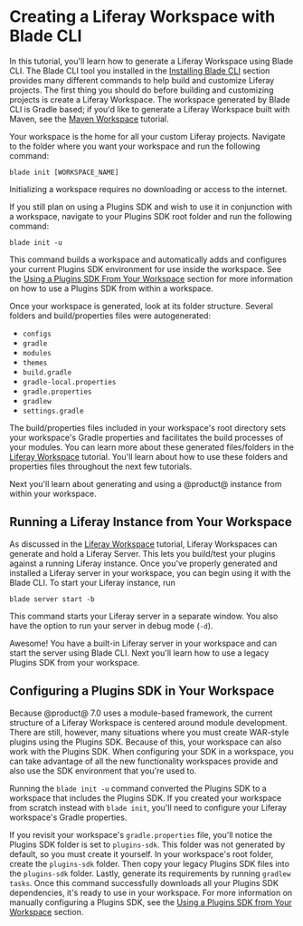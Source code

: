 # Creating a Liferay Workspace with Blade CLI [](id=creating-a-liferay-workspace-with-blade-cli)

In this tutorial, you'll learn how to generate a Liferay Workspace using Blade
CLI. The Blade CLI tool you installed in the
[Installing Blade CLI](/develop/tutorials/-/knowledge_base/7-0/installing-blade-cli)
section provides many different commands to help build and customize Liferay
projects. The first thing you should do before building and customizing projects
is create a Liferay Workspace. The workspace generated by Blade CLI is Gradle
based; if you'd like to generate a Liferay Workspace built with Maven, see the
[Maven Workspace](/develop/tutorials/-/knowledge_base/7-0/maven-workspace)
tutorial.

Your workspace is the home for all your custom Liferay projects. Navigate to the
folder where you want your workspace and run the following command:

    blade init [WORKSPACE_NAME]

Initializing a workspace requires no downloading or access to the internet.

If you still plan on using a Plugins SDK and wish to use it in conjunction with
a workspace, navigate to your Plugins SDK root folder and run the following
command:

    blade init -u

This command builds a workspace and automatically adds and configures your
current Plugins SDK environment for use inside the workspace. See the
[Using a Plugins SDK From Your Workspace](/develop/tutorials/-/knowledge_base/7-0/configuring-a-liferay-workspace#using-a-plugins-sdk-from-your-workspace)
section for more information on how to use a Plugins SDK from within a
workspace.

Once your workspace is generated, look at its folder structure. Several folders
and build/properties files were autogenerated: 

- `configs`
- `gradle`
- `modules`
- `themes`
- `build.gradle`
- `gradle-local.properties`
- `gradle.properties`
- `gradlew`
- `settings.gradle`

The build/properties files included in your workspace's root directory sets your
workspace's Gradle properties and facilitates the build processes of your
modules. You can learn more about these generated files/folders in the
[Liferay Workspace](/develop/tutorials/-/knowledge_base/7-0/liferay-workspace)
tutorial. You'll learn about how to use these folders and properties files
throughout the next few tutorials. 

Next you'll learn about generating and using a @product@ instance from within
your workspace.

## Running a Liferay Instance from Your Workspace [](id=running-a-liferay-instance-from-your-workspace)

As discussed in the 
[Liferay Workspace](/develop/tutorials/-/knowledge_base/7-0/liferay-workspace)
tutorial, Liferay Workspaces can generate and hold a Liferay Server. This lets
you build/test your plugins against a running Liferay instance. Once you've
properly generated and installed a Liferay server in your workspace, you can
begin using it with the Blade CLI. To start your Liferay instance, run

    blade server start -b

This command starts your Liferay server in a separate window. You also have the
option to run your server in debug mode (`-d`).

Awesome! You have a built-in Liferay server in your workspace and can start the
server using Blade CLI. Next you'll learn how to use a legacy Plugins SDK from
your workspace.

## Configuring a Plugins SDK in Your Workspace [](id=configuring-a-plugins-sdk-in-your-workspace)

Because @product@ 7.0 uses a module-based framework, the current structure of a
Liferay Workspace is centered around module development. There are still,
however, many situations where you must create WAR-style plugins using the
Plugins SDK. Because of this, your workspace can also work with the Plugins SDK.
When configuring your SDK in a workspace, you can take advantage of all the new
functionality workspaces provide and also use the SDK environment that you're
used to.

Running the `blade init -u` command converted the Plugins SDK to a workspace
that includes the Plugins SDK. If you created your workspace from scratch
instead with `blade init`, you'll need to configure your Liferay workspace's
Gradle properties.

If you revisit your workspace's `gradle.properties` file, you'll notice the
Plugins SDK folder is set to `plugins-sdk`. This folder was not generated by
default, so you must create it yourself. In your workspace's root
folder, create the `plugins-sdk` folder. Then copy your legacy Plugins SDK
files into the `plugins-sdk` folder. Lastly, generate its requirements by
running `gradlew tasks`. Once this command successfully downloads all your
Plugins SDK dependencies, it's ready to use in your workspace. For more
information on manually configuring a Plugins SDK, see the
[Using a Plugins SDK from Your Workspace](/develop/tutorials/-/knowledge_base/7-0/liferay-workspace#using-a-plugins-sdk-from-your-workspace)
section.
